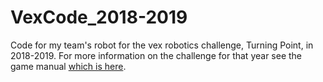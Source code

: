 # VexCode_2018-2019
Code for my team's robot for the vex robotics challenge, Turning Point, in 2018-2019.
For more information on the challenge for that year see the game manual [which is here](http://southworksrobotics.com/wp-content/uploads/2018/10/vex_2019.pdf).
